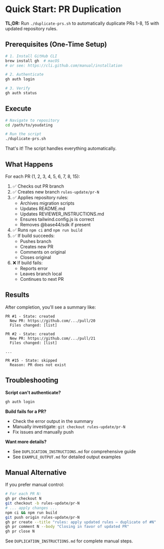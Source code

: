# Quick Start: PR Duplication

**TL;DR:** Run `./duplicate-prs.sh` to automatically duplicate PRs 1-8, 15 with updated repository rules.

## Prerequisites (One-Time Setup)

```bash
# 1. Install GitHub CLI
brew install gh  # macOS
# or see: https://cli.github.com/manual/installation

# 2. Authenticate
gh auth login

# 3. Verify
gh auth status
```

## Execute

```bash
# Navigate to repository
cd /path/to/youdating

# Run the script
./duplicate-prs.sh
```

That's it! The script handles everything automatically.

## What Happens

For each PR (1, 2, 3, 4, 5, 6, 7, 8, 15):

1. ✅ Checks out PR branch
2. ✅ Creates new branch `rules-update/pr-N`
3. ✅ Applies repository rules:
   - Archives migration scripts
   - Updates README.md
   - Updates REVIEWER_INSTRUCTIONS.md
   - Ensures tailwind.config.js is correct
   - Removes @base44/sdk if present
4. ✅ Runs `npm ci` and `npm run build`
5. ✅ If build succeeds:
   - Pushes branch
   - Creates new PR
   - Comments on original
   - Closes original
6. ❌ If build fails:
   - Reports error
   - Leaves branch local
   - Continues to next PR

## Results

After completion, you'll see a summary like:

```
PR #1 - State: created
  New PR: https://github.com/.../pull/20
  Files changed: [list]

PR #2 - State: created
  New PR: https://github.com/.../pull/21
  Files changed: [list]

...

PR #15 - State: skipped
  Reason: PR does not exist
```

## Troubleshooting

**Script can't authenticate?**
```bash
gh auth login
```

**Build fails for a PR?**
- Check the error output in the summary
- Manually investigate: `git checkout rules-update/pr-N`
- Fix issues and manually push

**Want more details?**
- See `DUPLICATION_INSTRUCTIONS.md` for comprehensive guide
- See `EXAMPLE_OUTPUT.md` for detailed output examples

## Manual Alternative

If you prefer manual control:

```bash
# For each PR N:
gh pr checkout N
git checkout -b rules-update/pr-N
# ... apply changes ...
npm ci && npm run build
git push origin rules-update/pr-N
gh pr create --title "rules: apply updated rules — duplicate of #N"
gh pr comment N --body "Closing in favor of updated PR"
gh pr close N
```

See `DUPLICATION_INSTRUCTIONS.md` for complete manual steps.
